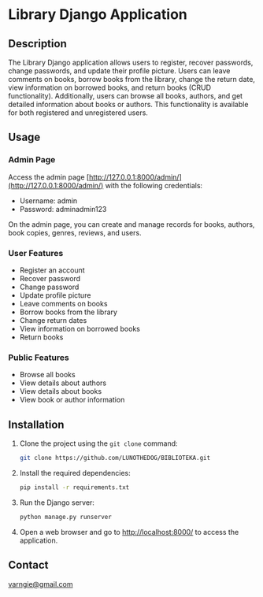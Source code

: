 # Library Django Application

## Description

The Library Django application allows users to register, recover passwords, change passwords, and update their profile picture. Users can leave comments on books, borrow books from the library, change the return date, view information on borrowed books, and return books (CRUD functionality). Additionally, users can browse all books, authors, and get detailed information about books or authors. This functionality is available for both registered and unregistered users.

## Usage

### Admin Page
Access the admin page [http://127.0.0.1:8000/admin/](http://127.0.0.1:8000/admin/) with the following credentials:
- Username: admin
- Password: adminadmin123

On the admin page, you can create and manage records for books, authors, book copies, genres, reviews, and users.

### User Features
- Register an account
- Recover password
- Change password
- Update profile picture
- Leave comments on books
- Borrow books from the library
- Change return dates
- View information on borrowed books
- Return books

### Public Features
- Browse all books
- View details about authors
- View details about books
- View book or author information

## Installation

1. Clone the project using the `git clone` command:

    ```bash
    git clone https://github.com/LUNOTHEDOG/BIBLIOTEKA.git
    ```

2. Install the required dependencies:

    ```bash
    pip install -r requirements.txt
    ```

3. Run the Django server:

    ```bash
    python manage.py runserver
    ```

4. Open a web browser and go to [http://localhost:8000/](http://localhost:8000/) to access the application.

## Contact
 varngie@gmail.com
